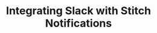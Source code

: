 ---
# -------------------------- #
#      Page & Formatting     #
# -------------------------- #

title: Integrating Slack with Stitch Notifications
permalink: /account-security/notifications/integrate-notifications-with-slack
summary: "Integrate Stitch notifications with Slack using Stitch's Custom email notification list feature."

key: "slack-email-notifications"

input: false
layout: general

type: "notifications"
weight: 6

# -------------------------- #
#  Stitch Plan Requirements  #
# -------------------------- #

minimum-plan: "advanced"

minimum-plan-cta:
  feature: "The custom notification list "
  title: "{{ site.data.strings.enterprise.title.is-an | prepend: page.minimum-plan-cta.feature | flatify }}"
  copy: "{{ site.data.strings.enterprise.copy.is-an | prepend: page.minimum-plan-cta.feature | flatify }}"


# -------------------------- #
#   RELATED SIDEBAR LINKS    #
# -------------------------- #

related:
  - title: "Extend Stitch email notifications"
    link: "{{ link.account.customize-notifications | prepend: site.baseurl }}"

  - title: "Notifications overview"
    link: "{{ link.account.notification-settings | prepend: site.baseurl }}"

  - title: "Notifications reference"
    link: "{{ link.account.notification-reference | prepend: site.baseurl }}"


# -------------------------- #
#       Introduction         #
# -------------------------- #

intro: |
  {% include misc/data-files.html %}

  Using the [Custom email notification list feature]({{ link.account.customize-notifications | prepend: site.baseurl }}), you can integrate Stitch notifications with your [Slack workspace](https://www.slack.com){:target="new"}.

  In this guide, we'll walk you through integrating your Stitch notifications with Slack using Slack's email integration features: Email forwarding and the Email app.


# -------------------------- #
#        Requirements        #
# -------------------------- #

requirements:
  - item: |
      **An existing Slack account.** Depending on ]the method you want to use to integrate with Slack](#configure-slack), you may need a Slack Standard or Plus plan.


# -------------------------- #
#        Instructions        #
# -------------------------- #

sections:
  - title: "Step 1: Configure Slack"
    anchor: "configure-slack"
    content: |
      Using one of the two following methods, you can integrate Stitch email notifications with Slack:

      {% for subsection in section.subsections %}
      - [{{ subsection.title | flatify }}](#{{ subsection.anchor }})
      {% endfor %}
    subsections:
      - title: "Option {{ forloop.index }}: Integrate using a forwarding address"
        anchor: "integrate-using-forwarding-address"
        content: |
          Slack's [forwarding address feature](https://get.slack.help/hc/en-us/articles/206819278-send-emails-to-slack#set-up-a-forwarding-email-address){:target="new"} enables you to forward emails to your Slack workspace. Emails sent to the forwarding address are received in your direct message with Slackbot.

          {% include layout/inline_image.html type="right" file="account-security/notifications-slack-workspace.png" alt="Stitch workspace menu in Slack" max-width="200px" %}

          1. From your desktop Slack app, click your workspace name in the top left.
          2. Click **Preferences**.
          3. Click **Messages & Media**.
          4. In the **Bring Emails into Slack** section, click the **Get a forwarding Address** button.
          5. Copy the email address that displays:

             ![Slack forwarding email address]({{ site.baseurl }}/images/account-security/notifications-slack-forwarding-email-address.png)

      - title: "Option {{ forloop.index }}: Integrate using the Slack Email app"
        anchor: "integrate-using-email-app"
        content: |
           {% include note.html type="single-line" content="**Note**: The Email app requires a Standard or Plus Slack plan." %}

           Slack's [Email app](https://get.slack.help/hc/en-us/articles/206819278-send-emails-to-slack#connect-the-email-app-to-your-workspace){:target="new"} automatically routes emails to the channel or direct message in Slack that you specify.

           {% include layout/inline_image.html type="right" file="account-security/notifications-slack-email-app.png" alt="Slack Email App integration settings with the Email Address field highlighted" max-width="450px" %}

           1. Navigate to the [Email app page](https://my.slack.com/apps/A0F81496D-email){:target="new"} in the Slack App Directory.
           2. Click **Install**, or **Add Configuration** if the app has already been installed in your workspace.
           3. In the **Post to Channel** section, select the channel or direct message you want to post emails to.
           4. Click **Add Email Integration** to add the integration.
           5. After the integration has been successfully created, you can further define the integration's settings. Update the label, name, icon, or preview message as desired, clicking **Save Integration** when finished.
           6. Copy the **Email Address** from the top of the page.

  - title: "Step 2: Add the Slack email address to your Stitch custom notification list"
    anchor: "add-slack-email-to-stitch"
    content: |
      1. Sign into your Stitch account.
      2. Click the {{ app.menu-paths.account-settings }}.
      3. Click the **{{ app.page-names.notification-tab }}** tab.
      4. Click the **Add email** button in the **Custom notification list** section.
      5. In the field that displays, paste the Slack email address you created in [Step 1](#configure-slack), either by creating a forwarding address or using the Email app.
      6. Click the **Save Email** button.
---